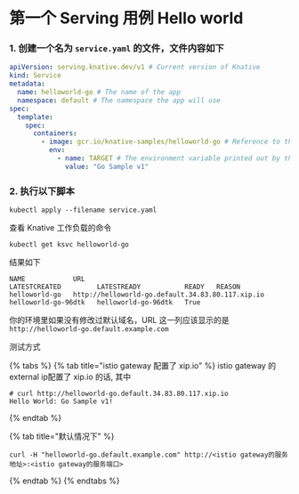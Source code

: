# 第一个 Serving 用例 Hello world

### 1. 创建一个名为 `service.yaml` 的文件，文件内容如下

```yaml
apiVersion: serving.knative.dev/v1 # Current version of Knative
kind: Service
metadata:
  name: helloworld-go # The name of the app
  namespace: default # The namespace the app will use
spec:
  template:
    spec:
      containers:
        - image: gcr.io/knative-samples/helloworld-go # Reference to the image of the app
          env:
            - name: TARGET # The environment variable printed out by the sample app
              value: "Go Sample v1"
```

### 2. 执行以下脚本

```text
kubectl apply --filename service.yaml
```

查看 Knative 工作负载的命令

```text
kubectl get ksvc helloworld-go
```

结果如下

```text
NAME            URL                                                LATESTCREATED         LATESTREADY           READY   REASON
helloworld-go   http://helloworld-go.default.34.83.80.117.xip.io   helloworld-go-96dtk   helloworld-go-96dtk   True
```

你的环境里如果没有修改过默认域名，URL 这一列应该显示的是 `http://helloworld-go.default.example.com` 

测试方式

{% tabs %}
{% tab title="istio gateway 配置了 xip.io" %}
istio gateway 的 external ip配置了 xip.io 的话, 其中 

```text
# curl http://helloworld-go.default.34.83.80.117.xip.io
Hello World: Go Sample v1!
```
{% endtab %}

{% tab title="默认情况下" %}


```text
curl -H "helloworld-go.default.example.com" http://<istio gateway的服务地址>:<istio gateway的服务端口>
```
{% endtab %}
{% endtabs %}



